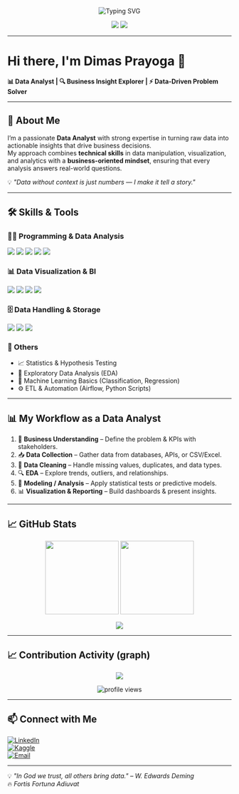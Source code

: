 <p align="center">
  <img src="https://readme-typing-svg.demolab.com?font=Inter&weight=600&size=28&pause=1200&color=00BFA6&center=true&vCenter=true&width=700&lines=Hi+there%2C+I'm+Dimas+Prayoga+%F0%9F%91%8B;Data+Analyst+%7C+Business+Insight+Explorer+%7C+Problem+Solver;Turning+Data+into+Business+Impact" alt="Typing SVG" />
</p>

<p align="center">
  <img src="https://img.shields.io/github/followers/xxvlrapss?style=for-the-badge&logo=github&label=Followers&color=0A84FF" />
  <img src="https://img.shields.io/github/stars/xxvlrapss?style=for-the-badge&logo=github&label=Stars&color=00BFA6&affiliations=OWNER" />
</p>

---

# Hi there, I'm Dimas Prayoga 👋  
**📊 Data Analyst | 🔍 Business Insight Explorer | ⚡ Data-Driven Problem Solver**

---

## 🚀 About Me  
I’m a passionate **Data Analyst** with strong expertise in turning raw data into actionable insights that drive business decisions.  
My approach combines **technical skills** in data manipulation, visualization, and analytics with a **business-oriented mindset**, ensuring that every analysis answers real-world questions.  

💡 *"Data without context is just numbers — I make it tell a story."*  

---

## 🛠 Skills & Tools  

### 👨‍💻 Programming & Data Analysis  
<p>
  <img src="https://img.shields.io/badge/Python-3776AB?style=for-the-badge&logo=python&logoColor=white" />
  <img src="https://img.shields.io/badge/Pandas-150458?style=for-the-badge&logo=pandas&logoColor=white" />
  <img src="https://img.shields.io/badge/Numpy-013243?style=for-the-badge&logo=numpy&logoColor=white" />
  <img src="https://img.shields.io/badge/Scikit--Learn-F7931E?style=for-the-badge&logo=scikitlearn&logoColor=white" />
  <img src="https://img.shields.io/badge/SQL-4479A1?style=for-the-badge&logo=postgresql&logoColor=white" />
</p>

### 📊 Data Visualization & BI  
<p>
  <img src="https://img.shields.io/badge/Tableau-E97627?style=for-the-badge&logo=tableau&logoColor=white" />
  <img src="https://img.shields.io/badge/Power%20BI-F2C811?style=for-the-badge&logo=powerbi&logoColor=black" />
  <img src="https://img.shields.io/badge/Looker%20Studio-4285F4?style=for-the-badge&logo=google&logoColor=white" />
  <img src="https://img.shields.io/badge/Plotly-3F4F75?style=for-the-badge&logo=plotly&logoColor=white" />
</p>

### 🗄️ Data Handling & Storage  
<p>
  <img src="https://img.shields.io/badge/Excel-217346?style=for-the-badge&logo=microsoft-excel&logoColor=white" />
  <img src="https://img.shields.io/badge/Google%20Sheets-34A853?style=for-the-badge&logo=googlesheets&logoColor=white" />
  <img src="https://img.shields.io/badge/BigQuery-4285F4?style=for-the-badge&logo=googlecloud&logoColor=white" />
</p>

### 🔬 Others  
- 📈 Statistics & Hypothesis Testing  
- 🧹 Exploratory Data Analysis (EDA)  
- 🤖 Machine Learning Basics (Classification, Regression)  
- ⚙️ ETL & Automation (Airflow, Python Scripts)  

---

## 📊 My Workflow as a Data Analyst  

1. 🧭 **Business Understanding** – Define the problem & KPIs with stakeholders.  
2. 📥 **Data Collection** – Gather data from databases, APIs, or CSV/Excel.  
3. 🧹 **Data Cleaning** – Handle missing values, duplicates, and data types.  
4. 🔍 **EDA** – Explore trends, outliers, and relationships.  
5. 🤖 **Modeling / Analysis** – Apply statistical tests or predictive models.  
6. 📊 **Visualization & Reporting** – Build dashboards & present insights.  

---

## 📈 GitHub Stats  

<p align="center">
  <img src="https://github-readme-stats.vercel.app/api?username=xxvlrapss&show_icons=true&theme=tokyonight&hide_border=true" height="165" />
  <img src="https://github-readme-stats.vercel.app/api/top-langs/?username=xxvlrapss&layout=compact&langs_count=8&theme=tokyonight&hide_border=true" height="165" />
</p>

<p align="center">
  <img src="https://streak-stats.demolab.com?user=xxvlrapss&theme=tokyonight&hide_border=true" />
</p>

---

## 📈 Contribution Activity (graph)
<p align="center">
  <img src="https://github-readme-activity-graph.vercel.app/graph?username=xxvlrapss&theme=react-dark&hide_border=true" />
</p>

<p align="center">
  <img src="https://komarev.com/ghpvc/?username=xxvlrapss&label=Profile%20Views&color=00bfa6&style=flat-square" alt="profile views" />
</p>

---

## 📫 Connect with Me  

[![LinkedIn](https://img.shields.io/badge/LinkedIn-Dimas%20Prayoga-blue?logo=linkedin)](https://www.linkedin.com/in/dimas-prayogaa/)  
[![Kaggle](https://img.shields.io/badge/Kaggle-Dimas%20Prayoga-blue?logo=kaggle)](https://www.kaggle.com/dimasprayoga)  
[![Email](https://img.shields.io/badge/Email-dimassprayoga08%40gmail.com-red?logo=gmail)](mailto:dimassprayoga08@gmail.com)  

---


💡 *"In God we trust, all others bring data." – W. Edwards Deming*  
🔥 *Fortis Fortuna Adiuvat*  
